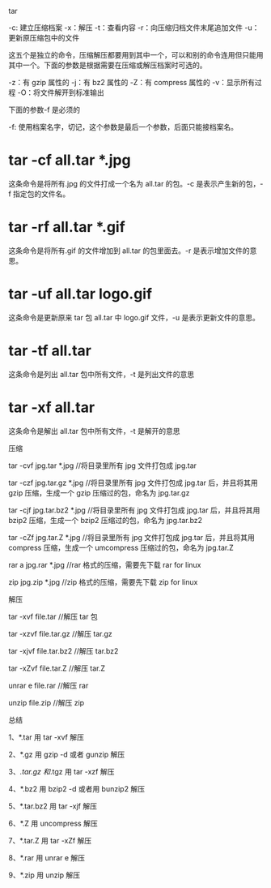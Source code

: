 tar

-c: 建立压缩档案
-x：解压
-t：查看内容
-r：向压缩归档文件末尾追加文件
-u：更新原压缩包中的文件

这五个是独立的命令，压缩解压都要用到其中一个，可以和别的命令连用但只能用其中一个。下面的参数是根据需要在压缩或解压档案时可选的。

-z：有 gzip 属性的
-j：有 bz2 属性的
-Z：有 compress 属性的
-v：显示所有过程
-O：将文件解开到标准输出

下面的参数-f 是必须的

-f: 使用档案名字，切记，这个参数是最后一个参数，后面只能接档案名。

# tar -cf all.tar \*.jpg

这条命令是将所有.jpg 的文件打成一个名为 all.tar 的包。-c 是表示产生新的包，-f 指定包的文件名。

# tar -rf all.tar \*.gif

这条命令是将所有.gif 的文件增加到 all.tar 的包里面去。-r 是表示增加文件的意思。

# tar -uf all.tar logo.gif

这条命令是更新原来 tar 包 all.tar 中 logo.gif 文件，-u 是表示更新文件的意思。

# tar -tf all.tar

这条命令是列出 all.tar 包中所有文件，-t 是列出文件的意思

# tar -xf all.tar

这条命令是解出 all.tar 包中所有文件，-t 是解开的意思

压缩

tar -cvf jpg.tar \*.jpg //将目录里所有 jpg 文件打包成 jpg.tar

tar -czf jpg.tar.gz \*.jpg //将目录里所有 jpg 文件打包成 jpg.tar 后，并且将其用 gzip 压缩，生成一个 gzip 压缩过的包，命名为 jpg.tar.gz

tar -cjf jpg.tar.bz2 \*.jpg //将目录里所有 jpg 文件打包成 jpg.tar 后，并且将其用 bzip2 压缩，生成一个 bzip2 压缩过的包，命名为 jpg.tar.bz2

tar -cZf jpg.tar.Z \*.jpg //将目录里所有 jpg 文件打包成 jpg.tar 后，并且将其用 compress 压缩，生成一个 umcompress 压缩过的包，命名为 jpg.tar.Z

rar a jpg.rar \*.jpg //rar 格式的压缩，需要先下载 rar for linux

zip jpg.zip \*.jpg //zip 格式的压缩，需要先下载 zip for linux

解压

tar -xvf file.tar //解压 tar 包

tar -xzvf file.tar.gz //解压 tar.gz

tar -xjvf file.tar.bz2 //解压 tar.bz2

tar -xZvf file.tar.Z //解压 tar.Z

unrar e file.rar //解压 rar

unzip file.zip //解压 zip

总结

1、\*.tar 用 tar -xvf 解压

2、\*.gz 用 gzip -d 或者 gunzip 解压

3、_.tar.gz 和_.tgz 用 tar -xzf 解压

4、\*.bz2 用 bzip2 -d 或者用 bunzip2 解压

5、\*.tar.bz2 用 tar -xjf 解压

6、\*.Z 用 uncompress 解压

7、\*.tar.Z 用 tar -xZf 解压

8、\*.rar 用 unrar e 解压

9、\*.zip 用 unzip 解压
